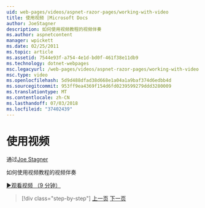```yaml
---
uid: web-pages/videos/aspnet-razor-pages/working-with-video
title: 使用视频 |Microsoft Docs
author: JoeStagner
description: 如何使用视频教程的视频伴奏
ms.author: aspnetcontent
manager: wpickett
ms.date: 02/25/2011
ms.topic: article
ms.assetid: 7544e93f-a754-4e1d-bd0f-461f38e11db9
ms.technology: dotnet-webpages
msc.legacyurl: /web-pages/videos/aspnet-razor-pages/working-with-video
msc.type: video
ms.openlocfilehash: 5d9d488dfad38d668e1a04a1a9baf374d6edbb4d
ms.sourcegitcommit: 953ff9ea4369f154d6fd0239599279ddd3280009
ms.translationtype: MT
ms.contentlocale: zh-CN
ms.lasthandoff: 07/03/2018
ms.locfileid: "37402439"
---
```

<a name="working-with-video"></a>使用视频
====================
通过[Joe Stagner](https://github.com/JoeStagner)

如何使用视频教程的视频伴奏

[&#9654;观看视频 （9 分钟）](https://channel9.msdn.com/Blogs/ASP-NET-Site-Videos/working-with-video)

> [!div class="step-by-step"]
> [上一页](working-with-images.md)
> [下一页](adding-email-to-your-web-site.md)
